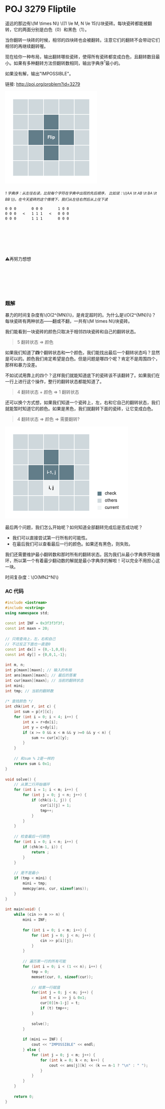 # POJ 3279 Fliptile



遥远的那边有\\(M \times N\\) \\((1 \le M, N \le 15)\\)块瓷砖。每块瓷砖都能被翻转，它的两面分别是白色（0）和黑色（1）。

当你翻转一块砖的时候，相邻的四块砖也会被翻转。注意它们的翻转不会带动它们相邻的再继续翻转喔。

现在给你一种布局，输出翻转哪些瓷砖，使得所有瓷砖都变成白色，且翻转数目最小。如果有多种翻转方法但翻转数相同，输出字典序<sup>1</sup>最小的。

如果没有解，输出"IMPOSSIBLE"。

链接: http://poj.org/problem?id=3279

![flip_1](fliptile_1.png)

<sub>*1 字典序：从左往右读，比较每个字符在字典中出现的先后顺序， 比如说：\\((AA \lt AB \lt BA \lt BB \\))。在今天瓷砖的这个情境下，我们从左往右然后从上往下读* </sub>

```
0 0 0       0 0 0       1 0 0
0 0 0   <   1 1 1   <   0 0 0
0 0 0       1 1 1       0 0 0
```

<br />
<br />
<br />
<br />
<br />

:warning:再努力想想

<br />
<br />
<br />
<br />
<br />

### 题解

暴力的时间复杂度有\\(O(2^{MN})\\)，是肯定超时的。为什么是\\(O(2^{MN})\\)？每块瓷砖有两种状态——翻或不翻，一共有\\(M \times N\\)块瓷砖。

我们能看到一块瓷砖的颜色只取决于相邻四块瓷砖和自己的翻转状态。

> 5 翻转状态 => 颜色

如果我们知道了**四**个翻转状态和**一**个颜色，我们能找出最后一个翻转状态吗？显然是可以的。颜色我们肯定希望是白色。但是问题是哪四个呢？肯定不是周围四个，那样和暴力没差。

不如试试用靠上的四个？这样我们就能知道底下的瓷砖该不该翻转了。如果我们在一行上进行这个操作，整行的翻转状态都能知道了。

> 4 翻转状态 + 颜色 => 1 翻转状态

还可以换个方式想，如果我们知道一个瓷砖上，左，右和它自己的翻转状态，我们就能暂时知道它的颜色。如果是黑色，我们就翻转下面的瓷砖，让它变成白色。

> 4 翻转状态 => 颜色 => 需要翻转?

![flip_2](fliptile_2.png)

最后两个问题，我们怎么开始呢？如何知道全部翻转完成后是否成功呢？

- 我们可以直接尝试第一行所有的可能性。
- 在最后我们可以查看最后一行的颜色。如果还有黑色，则失败。

我们还需要维护最小翻转数和那时所有的翻转状态。因为我们从最小字典序开始循环，所以第一个有着最少翻动数的解就是最小字典序的解啦！可以完全不用担心这一块。


时间复杂度：\\(O(MN2^N)\\)

### AC 代码
```cpp
#include <iostream>
#include <cstring>
using namespace std;

const int INF = 0x3f3f3f3f;
const int maxn = 20;

// 只用查询上，左，右和自己
// 不过反正下面也一直是0
const int dx[] = {0,-1,0,0};
const int dy[] = {0,0,1,-1};

int m, n;
int p[maxn][maxn]; // 输入的布局
int ans[maxn][maxn]; // 最后的答案
int cur[maxn][maxn]; // 当前的翻转状态
int mini;
int tmp; // 当前的翻转数

/* 查找颜色 */
int chk(int r, int c) {
    int sum = p[r][c];
    for (int i = 0; i < 4; i++) {
        int x = r+dx[i];
        int y = c+dy[i];
        if (x >= 0 && x < m && y >=0 && y < n) {
            sum += cur[x][y];
        }
    }

    // 和sum % 2是一样的
    return sum & 0x1;
}

void solve() {
    // 从第二行开始循环
    for (int i = 1; i < m; i++) {
        for (int j = 0; j < n; j++) {
            if (chk(i-1, j)) {
                cur[i][j] = 1;
                tmp++;
            }
        }
    }

    // 检查最后一行颜色
    for (int i = 0; i < n; i++) {
        if (chk(m-1, i)) {
            return ;
        }
    }

    // 是不是最小
    if (tmp < mini) {
        mini = tmp;
        memcpy(ans, cur, sizeof(ans));
    }
}

int main(void) {
    while (cin >> m >> n) {
        mini = INF;

        for (int i = 0; i < m; i++) {
            for (int j = 0; j < n; j++) {
                cin >> p[i][j];
            }
        }

        // 遍历第一行的所有可能
        for (int i = 0; i < (1 << n); i++) {
            tmp = 0;
            memset(cur, 0, sizeof(cur));

            // 给第一行赋值
            for(int j = 0; j < n; j++) {
                int t = i >> j & 0x1;
                cur[0][n-1-j] = t;
                if (t) tmp++;
            }

            solve();
        }

        if (mini == INF) {
            cout << "IMPOSSIBLE" << endl;
        } else {
            for (int j = 0; j < m; j++) {
                for (int k = 0; k < n; k++) {
                    cout << ans[j][k] << (k == n-1 ? "\n" : " ");
                }
            }
        }
    }

    return 0;
}
```
